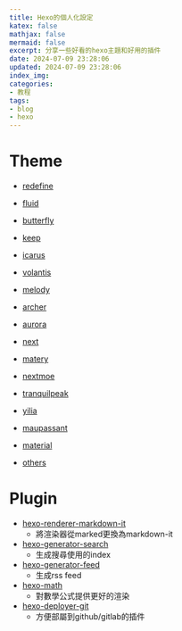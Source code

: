 ```yaml
---
title: Hexo的個人化設定
katex: false
mathjax: false
mermaid: false
excerpt: 分享一些好看的hexo主題和好用的插件
date: 2024-07-09 23:28:06
updated: 2024-07-09 23:28:06
index_img:
categories:
- 教程
tags:
- blog
- hexo
---
```


# Theme

- [redefine](https://github.com/EvanNotFound/hexo-theme-redefine)


- [fluid](https://github.com/fluid-dev/hexo-theme-fluid)
- [butterfly](https://github.com/jerryc127/hexo-theme-butterfly)
- [keep](https://github.com/XPoet/hexo-theme-keep)
- [icarus](https://github.com/ppoffice/hexo-theme-icarus)
- [volantis](https://github.com/volantis-x/hexo-theme-volantis)
- [melody](https://github.com/Molunerfinn/hexo-theme-melody)
- [archer](https://github.com/fi3ework/hexo-theme-archer)
- [aurora](https://github.com/auroral-ui/hexo-theme-aurora)
- [next](https://github.com/iissnan/hexo-theme-next)
- [matery](https://github.com/blinkfox/hexo-theme-matery)
- [nextmoe](https://github.com/theme-nexmoe/hexo-theme-nexmoe)
- [tranquilpeak](https://github.com/LouisBarranqueiro/hexo-theme-tranquilpeak)
- [yilia](https://github.com/litten/hexo-theme-yilia)
- [maupassant](https://github.com/tufu9441/maupassant-hexo)
- [material](https://github.com/iblh/hexo-theme-material)
- [others](https://github.com/search?q=hexo-theme&type=repositories)

# Plugin

- [hexo-renderer-markdown-it](https://github.com/hexojs/hexo-renderer-markdown-it)
  - 將渲染器從marked更換為markdown-it
- [hexo-generator-search](https://github.com/wzpan/hexo-generator-search)
  - 生成搜尋使用的index
- [hexo-generator-feed](https://github.com/hexojs/hexo-generator-feed)
  - 生成rss feed
- [hexo-math](https://github.com/hexojs/hexo-math)
  - 對數學公式提供更好的渲染
- [hexo-deployer-git](https://github.com/hexojs/hexo-deployer-git)
  - 方便部屬到github/gitlab的插件
